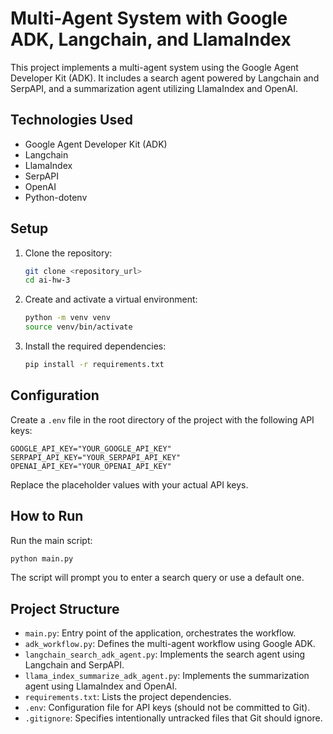 # Multi-Agent System with Google ADK, Langchain, and LlamaIndex

This project implements a multi-agent system using the Google Agent Developer Kit (ADK). It includes a search agent powered by Langchain and SerpAPI, and a summarization agent utilizing LlamaIndex and OpenAI.

## Technologies Used

*   Google Agent Developer Kit (ADK)
*   Langchain
*   LlamaIndex
*   SerpAPI
*   OpenAI
*   Python-dotenv

## Setup

1.  Clone the repository:

    ```bash
    git clone <repository_url>
    cd ai-hw-3
    ```

2.  Create and activate a virtual environment:

    ```bash
    python -m venv venv
    source venv/bin/activate
    ```

3.  Install the required dependencies:

    ```bash
    pip install -r requirements.txt
    ```

## Configuration

Create a `.env` file in the root directory of the project with the following API keys:

```dotenv
GOOGLE_API_KEY="YOUR_GOOGLE_API_KEY"
SERPAPI_API_KEY="YOUR_SERPAPI_API_KEY"
OPENAI_API_KEY="YOUR_OPENAI_API_KEY"
```

Replace the placeholder values with your actual API keys.

## How to Run

Run the main script:

```bash
python main.py
```

The script will prompt you to enter a search query or use a default one.

## Project Structure

*   `main.py`: Entry point of the application, orchestrates the workflow.
*   `adk_workflow.py`: Defines the multi-agent workflow using Google ADK.
*   `langchain_search_adk_agent.py`: Implements the search agent using Langchain and SerpAPI.
*   `llama_index_summarize_adk_agent.py`: Implements the summarization agent using LlamaIndex and OpenAI.
*   `requirements.txt`: Lists the project dependencies.
*   `.env`: Configuration file for API keys (should not be committed to Git).
*   `.gitignore`: Specifies intentionally untracked files that Git should ignore. 